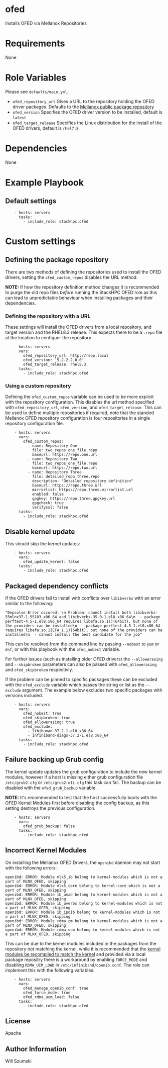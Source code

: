 # ofed

Installs OFED via Mellanox Repositories

# Requirements

None

# Role Variables

Please see `defaults/main.yml`.

* `ofed_repository_url` Gives a URL to the repository holding the OFED driver packages. Defaults to the [Mellanox public package repository](https://linux.mellanox.com/public/repo/mlnx_ofed)
* `ofed_version` Specifies the OFED driver version to be installed, default is `latest`
* `ofed_target_release` Specifies the Linux distribution for the install of the OFED drivers, default is `rhel7.8`

# Dependencies

None

# Example Playbook

## Default settings

```
    - hosts: servers
      tasks:
        - include_role: stackhpc.ofed
```

# Custom settings

## Defining the package repository

There are two methods of defining the repositories used to install the OFED drivers, setting the `ofed_custom_repos` disables the URL method.

**NOTE:** If how the repository definition method changes it is recommended to purge the old repo files _before_ running the StackHPC OFED role as this can lead to unpredictable behaviour when installing packages and their dependencies.

### Defining the repository with a URL

These settings will install the OFED drivers from a local repository, and target version and the RHEL8.3 release. This expects there to be a `.repo` file at the location to configuer the repository

```
    - hosts: servers
      vars:
        ofed_repository_url: http://repo.local
        ofed_version: '5.2-2.2.0.0'
        ofed_target_release: rhel8.3
      tasks:
        - include_role: stackhpc.ofed
```

### Using a custom repository

Defining the `ofed_custom_repos` variable can be used to be more explicit with the repository configuration. This disables the url method specified with `ofed_repository_url`, `ofed_version`, and `ofed_target_release`. This can be used to define multiple repositories if required, note that the standed Mellanox OFED repository configuration is four repositories in a single repository configuration file.

```
    - hosts: servers
      vars:
        ofed_custom_repos:
          - name: Repository One
            file: two_repos_one_file.repo
            baseurl: https://repo.one.url
          - name: Repository Two
            file: two_repos_one_file.repo
            baseurl: https://repo.two.url
          - name: Repository Three
            file: detailed_repo_three.repo
            description: "Detailed repository definition"
            baseurl: https://repo.three.url
            mirrorlist: https://repo.three.mirrorlist.url
            enabled: false
            gpgkey: https://repo.three.gpgkey.url
            gpgcheck: true
            verifyssl: false
      tasks:
        - include_role: stackhpc.ofed
```

## Disable kernel update

This should skip the kernel updates:

```
    - hosts: servers
      vars:
        ofed_update_kernel: false
      tasks:
        - include_role: stackhpc.ofed
```

## Packaged dependency conflicts

If the OFED drivers fail to install with conflicts over `libibverbs` with an error similar to the following:

```
"Depsolve Error occured: \n Problem: cannot install both libibverbs-55mlnx37-1.55103.x86_64 and libibverbs-35.0-1.el8.x86_64\n  - package perftest-4.5-1.el8.x86_64 requires libefa.so.1()(64bit), but none of the providers can be installed\n  - package perftest-4.5-1.el8.x86_64 requires libefa.so.1(EFA_1.1)(64bit), but none of the providers can be installed\n  - cannot install the best candidate for the job"
```

This can be resolved from the command line by passing `--nobest` to `yum` or `dnf`, or with this playbook with the `ofed_nobest` variable.

For further issues (such as installing older OFED drivers) the `--allowerasing` and `--skipbroken` parameters can also be passed with `ofed_allowerasing` and `ofed_skipbroken` respectivly.

If the problem can be pinned to specific packages these can be excluded with the `ofed_exclude` variable which passes the string or list as the `--exclude` argument. The example below excludes two specific packages with versions included.

```
    - hosts: servers
      vars:
        ofed_nobest: true
        ofed_skipbroken: true
        ofed_allowerasing: true
        ofed_exclude:
          - libibumad-37.2-1.el8.x86_64
          - infiniband-diags-37.2-1.el8.x86_64
      tasks:
        - include_role: stackhpc.ofed
```

## Failure backing up Grub config

The kernel update updates the grub configuration to include the new kernel modules, however if a host is missing either grub configuration file `/etc/grub2.cfg` or `/etc/grub2-efi.cfg` this task can fail. The backup can be disabled with the `ofed_grub_backup` variable.

**NOTE:** It's recommended to test that the host successfully boots with the OFED Kernel Modules first before disabling the config backup, as this setting destroys the previous configuration.

```
    - hosts: servers
      vars:
        ofed_grub_backup: false
      tasks:
        - include_role: stackhpc.ofed
```
## Incorrect Kernel Modules

On installing the Mellanox OFED Drivers, the `openibd` daemon may not start with the following errors:

```
openibd: ERROR: Module mlx5_ib belong to kernel-modules which is not a part of MLNX_OFED, skipping
openibd: ERROR: Module mlx5_core belong to kernel-core which is not a part of MLNX_OFED, skipping
openibd: ERROR: Module ib_umad belong to kernel-modules which is not a part of MLNX_OFED, skipping
openibd: ERROR: Module ib_uverbs belong to kernel-modules which is not a part of MLNX_OFED, skipping
openibd: ERROR: Module ib_ipoib belong to kernel-modules which is not a part of MLNX_OFED, skipping
openibd: ERROR: Module rdma_cm belong to kernel-modules which is not a part of MLNX_OFED, skipping
openibd: ERROR: Module rdma_ucm belong to kernel-modules which is not a part of MLNX_OFED, skipping
```

This can be due to the kernel modules included in the packages from the repository not matching the kernel, while it is recommended that the [kernel modules be recompiled to match the kernel](https://docs.nvidia.com/networking/display/MLNXOFEDv531001/Installing+Mellanox+OFED#InstallingMellanoxOFED-additionalinstallationproceduresAdditionalInstallationProcedures) and provided via a local package repositry there is a workaround by enabling `FORCE_MODE` and disabling `RDMA_UCM_LOAD` in `/etc/infiniband/openib.conf`. The role can implement this with the following variables:

```
    - hosts: servers
      vars:
        ofed_manage_openib_conf: true
        ofed_force_mode: true
        ofed_rdma_ucm_load: false
      tasks:
        - include_role: stackhpc.ofed
```


License
-------

Apache

Author Information
------------------

Will Szumski

